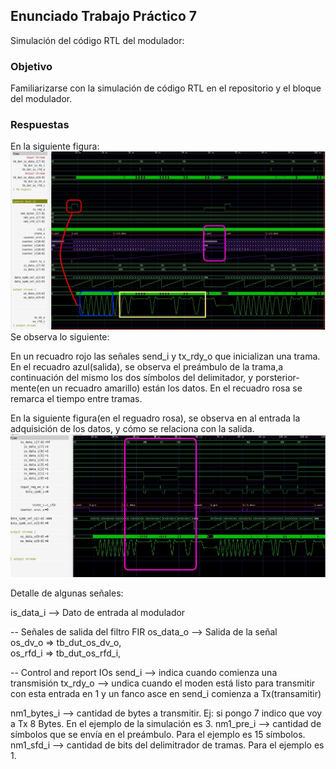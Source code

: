 ## Enunciado Trabajo Práctico 7

Simulación del código RTL del modulador:


### Objetivo

Familiarizarse con la simulación de código RTL en el repositorio
y el bloque del modulador.


### Respuestas
En la siguiente figura:
![](Imagenes/Start_Frame.jpg)
Se observa lo siguiente:

En un recuadro rojo las señales send_i y tx_rdy_o que inicializan una 
trama.
En el recuadro azul(salida), se observa el preámbulo de la trama,a 
continuación del mismo los dos símbolos del delimitador, y porsterior-
mente(en un recuadro amarillo) están los datos. En el recuadro rosa se 
remarca el tiempo entre tramas.

En la siguiente figura(en el reguadro rosa), se observa en al entrada la
adquisición de los datos, y cómo se relaciona con la salida.
![](Imagenes/Entrada_Salida.jpg)


Detalle de algunas señales:

is_data_i --> Dato de entrada al modulador

-- Señales de salida del filtro FIR
    os_data_o   --> Salida de la señal   
    os_dv_o  	=> tb_dut_os_dv_o,    
    os_rfd_i   	=> tb_dut_os_rfd_i, 
    
    
-- Control and report IOs
send_i 	 --> indica cuando comienza una transmisión
tx_rdy_o --> undica cuando el moden está listo para transmitir
			 con esta entrada en 1 y un fanco asce en send_i comienza a
			 Tx(transamitir)

nm1_bytes_i  --> cantidad de bytes a transmitir. Ej: si pongo 7 indico 
				 que voy a Tx 8 Bytes. En el ejemplo de la simulación 
				 es 3.
nm1_pre_i    --> cantidad de símbolos que se envía en el preámbulo. Para
				  el ejemplo es 15 símbolos.
nm1_sfd_i    --> cantidad de bits del delimitrador de tramas. Para el 
				  ejemplo es 1.
